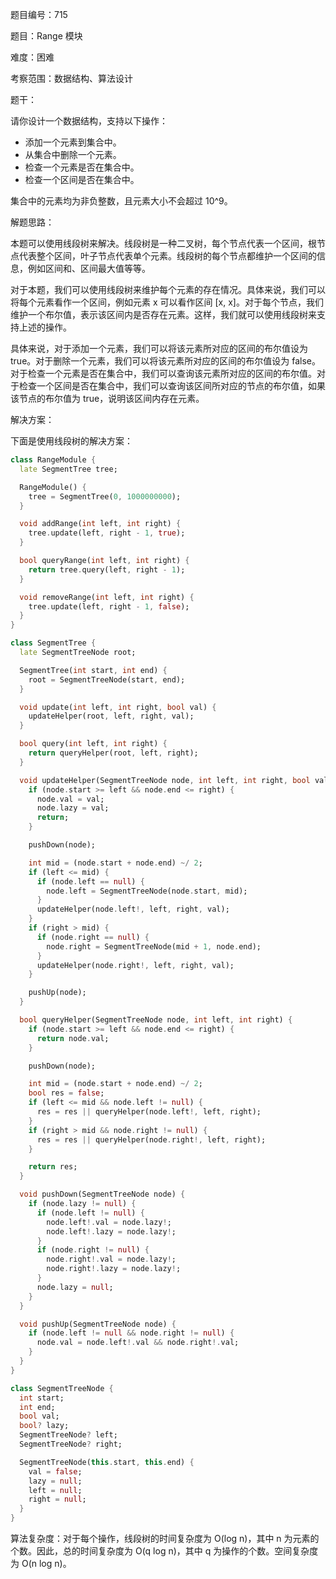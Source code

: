 题目编号：715

题目：Range 模块

难度：困难

考察范围：数据结构、算法设计

题干：

请你设计一个数据结构，支持以下操作：

- 添加一个元素到集合中。
- 从集合中删除一个元素。
- 检查一个元素是否在集合中。
- 检查一个区间是否在集合中。

集合中的元素均为非负整数，且元素大小不会超过 10^9。

解题思路：

本题可以使用线段树来解决。线段树是一种二叉树，每个节点代表一个区间，根节点代表整个区间，叶子节点代表单个元素。线段树的每个节点都维护一个区间的信息，例如区间和、区间最大值等等。

对于本题，我们可以使用线段树来维护每个元素的存在情况。具体来说，我们可以将每个元素看作一个区间，例如元素 x 可以看作区间 [x, x]。对于每个节点，我们维护一个布尔值，表示该区间内是否存在元素。这样，我们就可以使用线段树来支持上述的操作。

具体来说，对于添加一个元素，我们可以将该元素所对应的区间的布尔值设为 true。对于删除一个元素，我们可以将该元素所对应的区间的布尔值设为 false。对于检查一个元素是否在集合中，我们可以查询该元素所对应的区间的布尔值。对于检查一个区间是否在集合中，我们可以查询该区间所对应的节点的布尔值，如果该节点的布尔值为 true，说明该区间内存在元素。

解决方案：

下面是使用线段树的解决方案：

```dart
class RangeModule {
  late SegmentTree tree;

  RangeModule() {
    tree = SegmentTree(0, 1000000000);
  }

  void addRange(int left, int right) {
    tree.update(left, right - 1, true);
  }

  bool queryRange(int left, int right) {
    return tree.query(left, right - 1);
  }

  void removeRange(int left, int right) {
    tree.update(left, right - 1, false);
  }
}

class SegmentTree {
  late SegmentTreeNode root;

  SegmentTree(int start, int end) {
    root = SegmentTreeNode(start, end);
  }

  void update(int left, int right, bool val) {
    updateHelper(root, left, right, val);
  }

  bool query(int left, int right) {
    return queryHelper(root, left, right);
  }

  void updateHelper(SegmentTreeNode node, int left, int right, bool val) {
    if (node.start >= left && node.end <= right) {
      node.val = val;
      node.lazy = val;
      return;
    }

    pushDown(node);

    int mid = (node.start + node.end) ~/ 2;
    if (left <= mid) {
      if (node.left == null) {
        node.left = SegmentTreeNode(node.start, mid);
      }
      updateHelper(node.left!, left, right, val);
    }
    if (right > mid) {
      if (node.right == null) {
        node.right = SegmentTreeNode(mid + 1, node.end);
      }
      updateHelper(node.right!, left, right, val);
    }

    pushUp(node);
  }

  bool queryHelper(SegmentTreeNode node, int left, int right) {
    if (node.start >= left && node.end <= right) {
      return node.val;
    }

    pushDown(node);

    int mid = (node.start + node.end) ~/ 2;
    bool res = false;
    if (left <= mid && node.left != null) {
      res = res || queryHelper(node.left!, left, right);
    }
    if (right > mid && node.right != null) {
      res = res || queryHelper(node.right!, left, right);
    }

    return res;
  }

  void pushDown(SegmentTreeNode node) {
    if (node.lazy != null) {
      if (node.left != null) {
        node.left!.val = node.lazy!;
        node.left!.lazy = node.lazy!;
      }
      if (node.right != null) {
        node.right!.val = node.lazy!;
        node.right!.lazy = node.lazy!;
      }
      node.lazy = null;
    }
  }

  void pushUp(SegmentTreeNode node) {
    if (node.left != null && node.right != null) {
      node.val = node.left!.val && node.right!.val;
    }
  }
}

class SegmentTreeNode {
  int start;
  int end;
  bool val;
  bool? lazy;
  SegmentTreeNode? left;
  SegmentTreeNode? right;

  SegmentTreeNode(this.start, this.end) {
    val = false;
    lazy = null;
    left = null;
    right = null;
  }
}
```

算法复杂度：对于每个操作，线段树的时间复杂度为 O(log n)，其中 n 为元素的个数。因此，总的时间复杂度为 O(q log n)，其中 q 为操作的个数。空间复杂度为 O(n log n)。